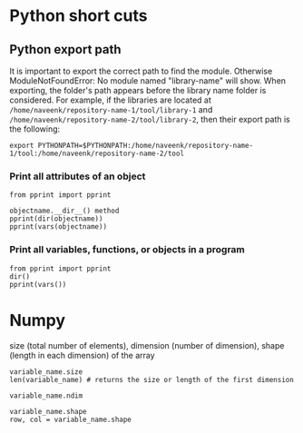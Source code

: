 # Python short cuts

## Python export path
It is important to export the correct path to find the module. Otherwise ModuleNotFoundError: No module named "library-name" will show.
When exporting, the folder's path appears before the library name folder is considered. For example, if the libraries are located at
`/home/naveenk/repository-name-1/tool/library-1` and `/home/naveenk/repository-name-2/tool/library-2`, then their export path is the following:
```
export PYTHONPATH=$PYTHONPATH:/home/naveenk/repository-name-1/tool:/home/naveenk/repository-name-2/tool
```

### Print all attributes of an object
```
from pprint import pprint

objectname.__dir__() method
pprint(dir(objectname))
pprint(vars(objectname))
```
### Print all variables, functions, or objects in a program
```
from pprint import pprint
dir()
pprint(vars())
```

# Numpy
size (total number of elements), dimension (number of dimension), shape (length in each dimension) of the array
```
variable_name.size
len(variable_name) # returns the size or length of the first dimension

variable_name.ndim

variable_name.shape
row, col = variable_name.shape
```

